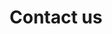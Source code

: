 ---
title: "Contact us"
description: "this is meta description"
draft: false
#bg_image: "images/featue-bg.jpg"
#bg_image_size: "100% 100%"
---